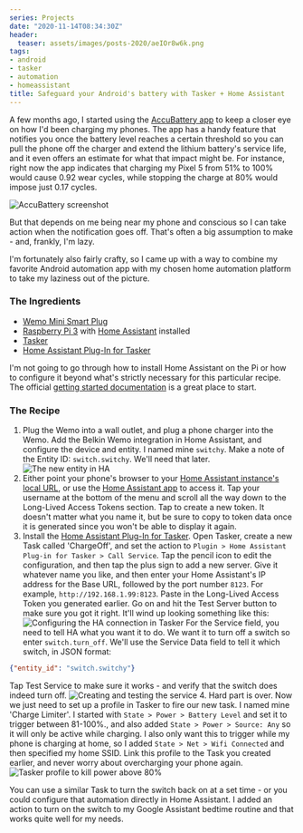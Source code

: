 ```yaml
---
series: Projects
date: "2020-11-14T08:34:30Z"
header:
  teaser: assets/images/posts-2020/aeIOr8w6k.png
tags:
- android
- tasker
- automation
- homeassistant
title: Safeguard your Android's battery with Tasker + Home Assistant
---
```


A few months ago, I started using the [AccuBattery app](https://play.google.com/store/apps/details?id=com.digibites.accubattery) to keep a closer eye on how I'd been charging my phones. The app has a handy feature that notifies you once the battery level reaches a certain threshold so you can pull the phone off the charger and extend the lithium battery's service life, and it even offers an estimate for what that impact might be. For instance, right now the app indicates that charging my Pixel 5 from 51% to 100% would cause 0.92 wear cycles, while stopping the charge at 80% would impose just 0.17 cycles. 

![AccuBattery screenshot](/images/posts-2020/aeIOr8w6k.png)

But that depends on me being near my phone and conscious so I can take action when the notification goes off. That's often a big assumption to make - and, frankly, I'm lazy. 

I'm fortunately also fairly crafty, so I came up with a way to combine my favorite Android automation app with my chosen home automation platform to take my laziness out of the picture.

### The Ingredients
- [Wemo Mini Smart Plug](https://amzn.to/32G75Nt)
- [Raspberry Pi 3](https://amzn.to/331ZHwb) with [Home Assistant](https://www.home-assistant.io/) installed
- [Tasker](https://play.google.com/store/apps/details?id=net.dinglisch.android.taskerm)
- [Home Assistant Plug-In for Tasker](https://play.google.com/store/apps/details?id=com.markadamson.taskerplugin.homeassistant)

I'm not going to go through how to install Home Assistant on the Pi or how to configure it beyond what's strictly necessary for this particular recipe. The official [getting started documentation](https://www.home-assistant.io/getting-started/) is a great place to start. 

### The Recipe
1. Plug the Wemo into a wall outlet, and plug a phone charger into the Wemo. Add the Belkin Wemo integration in Home Assistant, and configure the device and entity. I named mine `switchy`. Make a note of the Entity ID: `switch.switchy`. We'll need that later.
![The new entity in HA](/images/posts-2020/Gu5I3LUep.png)
2. Either point your phone's browser to your [Home Assistant instance's local URL](http://homeassistant.local:8123/), or use the [Home Assistant app](https://play.google.com/store/apps/details?id=io.homeassistant.companion.android) to access it. Tap your username at the bottom of the menu and scroll all the way down to the Long-Lived Access Tokens section. Tap to create a new token. It doesn't matter what you name it, but be sure to copy to token data once it is generated since you won't be able to display it again.
3. Install the [Home Assistant Plug-In for Tasker](https://play.google.com/store/apps/details?id=com.markadamson.taskerplugin.homeassistant). Open Tasker, create a new Task called 'ChargeOff', and set the action to `Plugin > Home Assistant Plug-in for Tasker > Call Service`. Tap the pencil icon to edit the configuration, and then tap the plus sign to add a new server. Give it whatever name you like, and then enter your Home Assistant's IP address for the Base URL, followed by the port number `8123`. For example, `http://192.168.1.99:8123`. Paste in the Long-Lived Access Token you generated earlier. Go on and hit the Test Server button to make sure you got it right. It'll wind up looking something like this:
![Configuring the HA connection in Tasker](/images/posts-2020/8Jg4zgrgB.png)
For the Service field, you need to tell HA what you want it to do. We want it to turn off a switch so enter `switch.turn_off`. We'll use the Service Data field to tell it which switch, in JSON format:
```json
{"entity_id": "switch.switchy"}
```
Tap Test Service to make sure it works - and verify that the switch does indeed turn off. 
![Creating and testing the service](/images/posts-2020/U3LfmEJ_7.png)
4. Hard part is over. Now we just need to set up a profile in Tasker to fire our new task. I named mine 'Charge Limiter'. I started with `State > Power > Battery Level` and set it to trigger between 81-100%., and also added `State > Power > Source: Any` so it will only be active while charging. I also only want this to trigger while my phone is charging at home, so I added `State > Net > Wifi Connected` and then specified my home SSID. Link this profile to the Task you created earlier, and never worry about overcharging your phone again.
![Tasker profile to kill power above 80%](/images/posts-2020/h7tl6facr.png)

You can use a similar Task to turn the switch back on at a set time - or you could configure that automation directly in Home Assistant. I added an action to turn on the switch to my Google Assistant bedtime routine and that works quite well for my needs.

